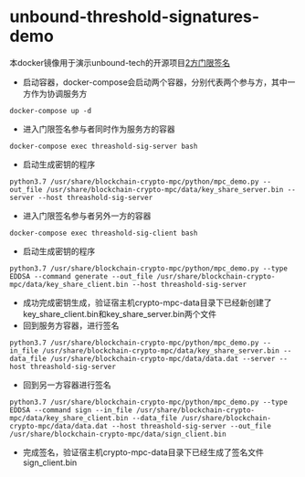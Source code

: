 # unbound-threshold-signatures-demo

本docker镜像用于演示unbound-tech的开源项目[2方门限签名](https://github.com/unbound-tech/blockchain-crypto-mpc.git) 
- 启动容器，docker-compose会启动两个容器，分别代表两个参与方，其中一方作为协调服务方
```
docker-compose up -d
```
- 进入门限签名参与者同时作为服务方的容器
```
docker-compose exec threashold-sig-server bash
```
- 启动生成密钥的程序
```
python3.7 /usr/share/blockchain-crypto-mpc/python/mpc_demo.py --out_file /usr/share/blockchain-crypto-mpc/data/key_share_server.bin --server --host threashold-sig-server
```

- 进入门限签名参与者另外一方的容器
```
docker-compose exec threashold-sig-client bash
```
- 启动生成密钥的程序
```
python3.7 /usr/share/blockchain-crypto-mpc/python/mpc_demo.py --type EDDSA --command generate --out_file /usr/share/blockchain-crypto-mpc/data/key_share_client.bin --host threashold-sig-server
```
- 成功完成密钥生成，验证宿主机crypto-mpc-data目录下已经新创建了key_share_client.bin和key_share_server.bin两个文件
- 回到服务方容器，进行签名
```
python3.7 /usr/share/blockchain-crypto-mpc/python/mpc_demo.py --in_file /usr/share/blockchain-crypto-mpc/data/key_share_server.bin --data_file /usr/share/blockchain-crypto-mpc/data/data.dat --server --host threashold-sig-server 
```
- 回到另一方容器进行签名
```
python3.7 /usr/share/blockchain-crypto-mpc/python/mpc_demo.py --type EDDSA --command sign --in_file /usr/share/blockchain-crypto-mpc/data/key_share_client.bin --data_file /usr/share/blockchain-crypto-mpc/data/data.dat --host threashold-sig-server --out_file /usr/share/blockchain-crypto-mpc/data/sign_client.bin
```
- 完成签名，验证宿主机crypto-mpc-data目录下已经生成了签名文件sign_client.bin